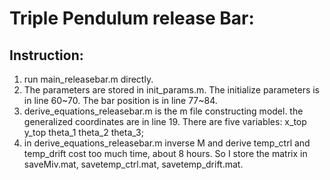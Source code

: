# Triple Pendulum release Bar:
## Instruction:
1. run main_releasebar.m directly. 
2. The parameters are stored in init_params.m. The initialize parameters is in line 60~70. 
   The bar position is in line 77~84.
3. derive_equations_releasebar.m is the m file constructing model. the generalized coordinates are in line 19. There are five variables: x_top y_top theta_1 theta_2 theta_3;
4. in derive_equations_releasebar.m inverse M and derive temp_ctrl and temp_drift cost too much time, about 8 hours. So I store the matrix in saveMiv.mat, savetemp_ctrl.mat, savetemp_drift.mat. 

